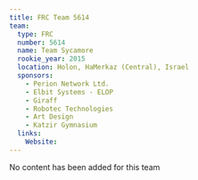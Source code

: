 ```yaml
---
title: FRC Team 5614
team:
  type: FRC
  number: 5614
  name: Team Sycamore
  rookie_year: 2015
  location: Holon, HaMerkaz (Central), Israel
  sponsors:
    - Perion Network Ltd.
    - Elbit Systems - ELOP
    - Giraff
    - Robotec Technologies
    - Art Design
    - Katzir Gymnasium
  links:
    Website: 
---
```

No content has been added for this team